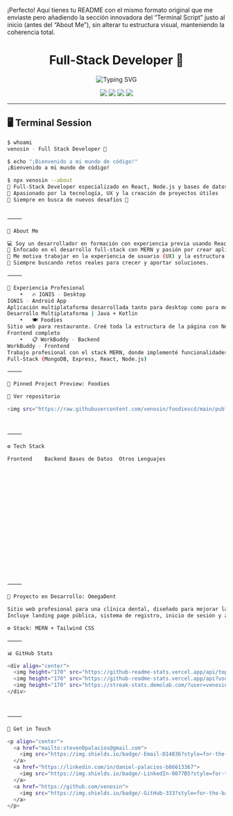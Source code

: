 ¡Perfecto! Aquí tienes tu README con el mismo formato original que me enviaste pero añadiendo la sección innovadora del “Terminal Script” justo al inicio (antes del “About Me”), sin alterar tu estructura visual, manteniendo la coherencia total.

<h1 align="center">Full-Stack Developer 🚀</h1>

<p align="center">
  <img src="https://readme-typing-svg.demolab.com?font=Fira+Code&duration=2500&pause=700&color=36BCF7&center=true&vCenter=true&width=435&lines=Hola%2C+soy+venosin;Apasionado+por+la+tecnolog%C3%ADa;Siempre+aprendiendo+y+creando" alt="Typing SVG" />
</p>

<p align="center">
  <a href="https://github.com/venosin"><img src="https://img.shields.io/badge/GitHub-%23121011.svg?style=for-the-badge&logo=github&logoColor=white" /></a>
  <a href="https://portfolio-vn-five.vercel.app"><img src="https://img.shields.io/badge/Portafolio-%23000000.svg?style=for-the-badge&logo=vercel&logoColor=white" /></a>
  <a href="https://instagram.com/sdaniel_p"><img src="https://img.shields.io/badge/Instagram-%23E4405F.svg?style=for-the-badge&logo=instagram&logoColor=white" /></a>
  <a href="https://discordapp.com/users/.venosin"><img src="https://img.shields.io/badge/Discord-%237289DA.svg?style=for-the-badge&logo=discord&logoColor=white" /></a>
</p>

---

## 🖥️ Terminal Session

```bash
$ whoami
venosin - Full Stack Developer 🚀

$ echo "¡Bienvenido a mi mundo de código!"
¡Bienvenido a mi mundo de código!

$ npx venosin --about
🔸 Full-Stack Developer especializado en React, Node.js y bases de datos
🔸 Apasionado por la tecnología, UX y la creación de proyectos útiles
🔸 Siempre en busca de nuevos desafíos 🚀


⸻

🧠 About Me

💻 Soy un desarrollador en formación con experiencia previa usando React, TypeScript y Tailwind CSS para crear interfaces modernas.
🧪 Enfocado en el desarrollo full-stack con MERN y pasión por crear aplicaciones útiles, visuales y funcionales.
🎨 Me motiva trabajar en la experiencia de usuario (UX) y la estructura limpia del código.
🚀 Siempre buscando retos reales para crecer y aportar soluciones.

⸻

💼 Experiencia Profesional
	•	🔥 IGNIS - Desktop
IGNIS - Android App
Aplicación multiplataforma desarrollada tanto para desktop como para mobile. Versión desktop construida con Java y versión móvil con Kotlin.
Desarrollo Multiplataforma | Java + Kotlin
	•	🍽️ Foodies
Sitio web para restaurante. Creé toda la estructura de la página con Next.js, React, TypeScript y Tailwind CSS.
Frontend completo
	•	📋 WorkBuddy - Backend
WorkBuddy - Frontend
Trabajo profesional con el stack MERN, donde implementé funcionalidades tanto en frontend como en backend.
Full-Stack (MongoDB, Express, React, Node.js)

⸻

📌 Pinned Project Preview: Foodies

🔗 Ver repositorio

<img src="https://raw.githubusercontent.com/venosin/foodiescd/main/public/foodies.webp" alt="Foodies Preview" width="400px" style="border-radius: 10px;" />



⸻

⚙️ Tech Stack

Frontend	Backend	Bases de Datos	Otros Lenguajes
 

 

 

 

 	 

 

 

 	 

 	


⸻

🦷 Proyecto en Desarrollo: OmegaDent

Sitio web profesional para una clínica dental, diseñado para mejorar la experiencia del paciente.
Incluye landing page pública, sistema de registro, inicio de sesión y agendamiento de citas con conexión al backend.

⚙️ Stack: MERN + Tailwind CSS

⸻

📊 GitHub Stats

<div align="center">
  <img height="170" src="https://github-readme-stats.vercel.app/api/top-langs/?username=venosin&layout=compact&theme=tokyonight&hide_border=true" />
  <img height="170" src="https://github-readme-stats.vercel.app/api?username=venosin&show_icons=true&theme=tokyonight&hide_border=true&count_private=true" />
  <img height="170" src="https://streak-stats.demolab.com/?user=venosin&theme=tokyonight&hide_border=true" />
</div>



⸻

📩 Get in Touch

<p align="center">
  <a href="mailto:steven0palacios@gmail.com">
    <img src="https://img.shields.io/badge/-Email-D14836?style=for-the-badge&logo=gmail&logoColor=white" />
  </a>
  <a href="https://linkedin.com/in/daniel-palacios-b86613367">
    <img src="https://img.shields.io/badge/-LinkedIn-0077B5?style=for-the-badge&logo=linkedin&logoColor=white" />
  </a>
  <a href="https://github.com/venosin">
    <img src="https://img.shields.io/badge/-GitHub-333?style=for-the-badge&logo=github&logoColor=white" />
  </a>
</p>